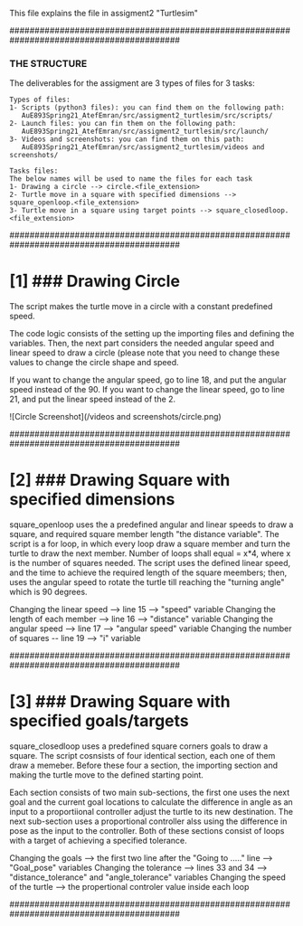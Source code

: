 This file explains the file in assigment2 "Turtlesim"

##########################################################################################
### THE STRUCTURE ####

The deliverables for the assigment are 3 types of files for 3 tasks:

	Types of files:
	1- Scripts (python3 files): you can find them on the following path:
	   AuE893Spring21_AtefEmran/src/assigment2_turtlesim/src/scripts/
	2- Launch files: you can fin them on the following path:
	   AuE893Spring21_AtefEmran/src/assigment2_turtlesim/src/launch/
	3- Videos and screenshots: you can find them on this path:
	   AuE893Spring21_AtefEmran/src/assigment2_turtlesim/videos and screenshots/

	Tasks files:
	The below names will be used to name the files for each task
	1- Drawing a circle --> circle.<file_extension>
	2- Turtle move in a square with specified dimensions --> square_openloop.<file_extension>
	3- Turtle move in a square using target points --> square_closedloop.<file_extension>

##########################################################################################
# [1] ### Drawing Circle ####
The script makes the turtle move in a circle with a constant predefined speed.

The code logic consists of the setting up the importing files and defining the variables. Then, the  next part considers the needed angular speed and linear speed to draw a circle (please note that you need to change these values to change the circle shape and speed. 

If you want to change the angular speed, go to line 18, and put the  angular speed instead of the 90. If you want to change the linear speed, go to line 21, and put the linear speed instead of the 2. 

![Circle Screenshot](/videos and screenshots/circle.png)

##########################################################################################
# [2] ### Drawing Square with specified dimensions ####

square_openloop uses the a predefined angular and linear speeds to draw a square, and required square member length "the distance variable". The script is a for loop, in which every loop draw a square member and turn the turtle to draw the next member. Number of loops shall equal = x*4, where x is the number of squares needed. The script uses the defined linear speed, and the time to achieve the required length of the square meembers; then, uses the angular speed to rotate the turtle till reaching the "turning angle" which is 90 degrees.

Changing the linear speed --> line 15 --> "speed" variable
Changing the length of each member --> line 16 --> "distance" variable
Changing the angular speed --> line 17 --> "angular speed" variable
Changing the number of squares -- line 19 --> "i" variable


##########################################################################################
# [3] ### Drawing Square with specified goals/targets ####

square_closedloop uses a predefined square corners goals to draw a square. The script cosnsists of four identical section, each one of them draw a memeber. Before these four a section, the importing section and making the turtle move to the defined starting point. 

Each section consists of two main sub-sections, the first one uses the next goal and the current goal locations to calculate the difference in angle as an input to a proportiional controller adjust the turtle to its new destination. The next sub-section uses a proportional controller alss using the difference in pose as the input to the controller. Both of these sections consist of loops with a target of achieving a specified tolerance. 

Changing the goals --> the first two line after the "Going to ....." line --> "Goal_pose" variables
Changing the tolerance --> lines 33 and 34 --> "distance_tolerance" and "angle_tolerance" variables
Changing the speed of the turtle --> the propertional controler value inside each loop


##########################################################################################

